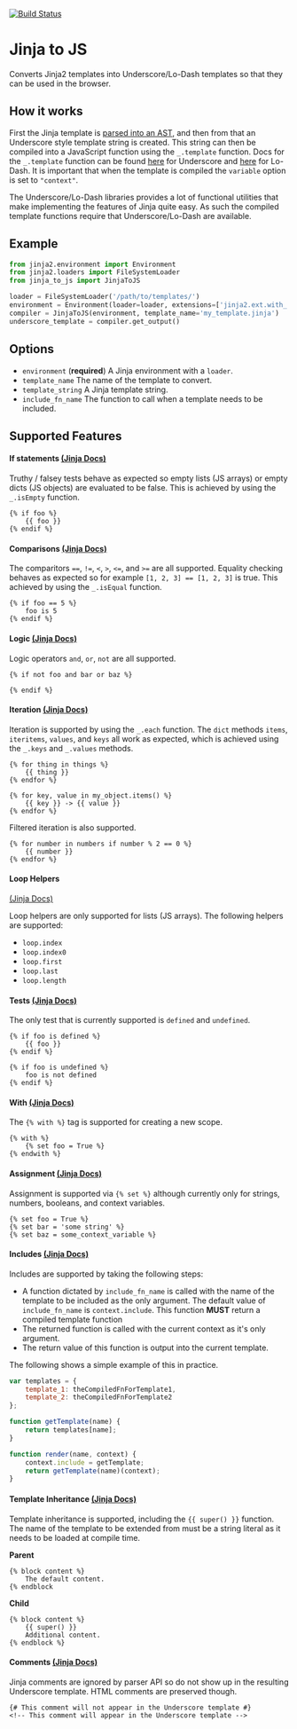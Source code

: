 [![Build Status](https://travis-ci.org/jonbretman/jinja-to-js.svg?branch=master)](https://travis-ci.org/jonbretman/jinja-to-js)

# Jinja to JS
Converts Jinja2 templates into Underscore/Lo-Dash templates so that they can be used in the browser.

## How it works
First the Jinja template is [parsed into an AST](http://jinja.pocoo.org/docs/dev/api/#jinja2.Environment.parse), and then from that an Underscore style template string is created. This string can then be compiled into a JavaScript function using the `_.template` function. Docs for the `_.template` function can be found [here](http://underscorejs.org/#template) for Underscore and [here](https://lodash.com/docs#template) for Lo-Dash. It is important that when the template is compiled the `variable` option is set to `"context"`.

The Underscore/Lo-Dash libraries provides a lot of functional utilities that make implementing the features of Jinja quite easy. As such the compiled template functions require that Underscore/Lo-Dash are available.

## Example
```python
from jinja2.environment import Environment
from jinja2.loaders import FileSystemLoader
from jinja_to_js import JinjaToJS

loader = FileSystemLoader('/path/to/templates/')
environment = Environment(loader=loader, extensions=['jinja2.ext.with_'])
compiler = JinjaToJS(environment, template_name='my_template.jinja')
underscore_template = compiler.get_output()
```

## Options
* `environment` (**required**) A Jinja environment with a `loader`.
* `template_name` The name of the template to convert.
* `template_string` A Jinja template string.
* `include_fn_name` The function to call when a template needs to be included.

## Supported Features

#### If statements [(Jinja Docs)](http://jinja.pocoo.org/docs/dev/templates/#if)

Truthy / falsey tests behave as expected so empty lists (JS arrays) or empty dicts (JS objects) are evaluated to be false. This is achieved by using the `_.isEmpty` function.
```jinja
{% if foo %}
    {{ foo }}
{% endif %}
```


#### Comparisons [(Jinja Docs)](http://jinja.pocoo.org/docs/dev/templates/#comparisons)


The comparitors `==`, `!=`, `<`, `>`, `<=`, and `>=` are all supported. Equality checking behaves as expected so for example `[1, 2, 3] == [1, 2, 3]` is true. This achieved by using the `_.isEqual` function.
```jinja
{% if foo == 5 %}
    foo is 5
{% endif %}
```

#### Logic [(Jinja Docs)](http://jinja.pocoo.org/docs/dev/templates/#logic)

Logic operators `and`, `or`, `not` are all supported.
```jinja
{% if not foo and bar or baz %}

{% endif %}
```

#### Iteration [(Jinja Docs)](http://jinja.pocoo.org/docs/dev/templates/#for)

Iteration is supported by using the `_.each` function. The `dict` methods `items`, `iteritems`, `values`, and `keys` all work as expected, which is achieved using the `_.keys` and `_.values` methods.
```jinja
{% for thing in things %}
    {{ thing }}
{% endfor %}

{% for key, value in my_object.items() %}
    {{ key }} -> {{ value }}
{% endfor %}
```

Filtered iteration is also supported.
```jinja
{% for number in numbers if number % 2 == 0 %}
    {{ number }}
{% endfor %}
```
#### Loop Helpers
[(Jinja Docs)](http://jinja.pocoo.org/docs/dev/templates/#for)

Loop helpers are only supported for lists (JS arrays). The following helpers are supported:
* `loop.index`
* `loop.index0`
* `loop.first`
* `loop.last`
* `loop.length`

#### Tests [(Jinja Docs)](http://jinja.pocoo.org/docs/dev/templates/#tests)

The only test that is currently supported is `defined` and `undefined`.
```jinja
{% if foo is defined %}
    {{ foo }}
{% endif %}

{% if foo is undefined %}
    foo is not defined
{% endif %}
```

#### With [(Jinja Docs)](http://jinja.pocoo.org/docs/dev/templates/#with-statement)

The `{% with %}` tag is supported for creating a new scope.
```jinja
{% with %}
    {% set foo = True %}
{% endwith %}
```

#### Assignment [(Jinja Docs)](http://jinja.pocoo.org/docs/dev/templates/#assignments)

Assignment is supported via `{% set %}` although currently only for strings, numbers, booleans, and context variables.
```jinja
{% set foo = True %}
{% set bar = 'some string' %}
{% set baz = some_context_variable %}
```

#### Includes [(Jinja Docs)](http://jinja.pocoo.org/docs/dev/templates/#include)

Includes are supported by taking the following steps:

* A function dictated by `include_fn_name` is called with the name of the template to be included as the only argument. The default value of `include_fn_name` is `context.include`. This function **MUST** return a compiled template function
* The returned function is called with the current context as it's only argument.
* The return value of this function is output into the current template.

The following shows a simple example of this in practice.
```js
var templates = {
    template_1: theCompiledFnForTemplate1,
    template_2: theCompiledFnForTemplate2
};

function getTemplate(name) {
    return templates[name];
}

function render(name, context) {
    context.include = getTemplate;
    return getTemplate(name)(context);
}
```

#### Template Inheritance [(Jinja Docs)](http://jinja.pocoo.org/docs/dev/templates/#template-inheritance)

Template inheritance is supported, including the `{{ super() }}` function. The name of the template to be extended from must be a string literal as it needs to be loaded at compile time.

**Parent**
```jinja
{% block content %}
    The default content.
{% endblock
```

**Child**
```jinja
{% block content %}
    {{ super() }}
    Additional content.
{% endblock %}
```

#### Comments [(Jinja Docs)](http://jinja.pocoo.org/docs/dev/templates/#comments)

Jinja comments are ignored by parser API so do not show up in the resulting Underscore template. HTML comments are preserved though.

```
{# This comment will not appear in the Underscore template #}
<!-- This comment will appear in the Underscore template -->
```
